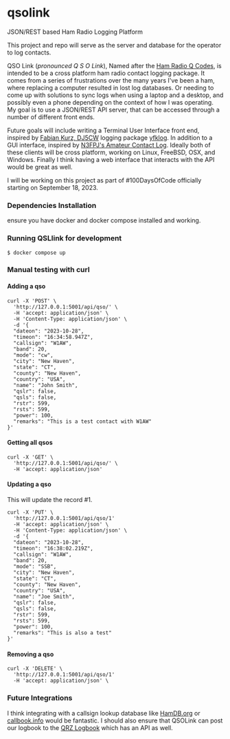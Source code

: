 # qsolink
JSON/REST based Ham Radio Logging Platform

This project and repo will serve as the server and database for the operator to log contacts.

QSO Link (*pronounced Q S O Link*), Named after the [Ham Radio Q Codes](https://hamradioprep.com/ham-radio-q-codes/), is intended to be a cross platform ham radio contact logging package.  It comes from a series of frustrations over the many years I've been a ham, where replacing a computer resulted in lost log databases.  Or needing to come up with solutions to sync logs when using a laptop and a desktop, and possibly even a phone depending on the context of how I was operating.  My goal is to use a JSON/REST API server, that can be accessed through a number of different front ends.

Future goals will include writing a Terminal User Interface front end, inspired by [Fabian Kurz, DJ5CW](https://fkurz.net/ham/) logging package [yfklog](https://fkurz.net/ham/yfklog.html).  In addition to a GUI interface, inspired by [N3FPJ's Amateur Contact Log](https://www.n3fjp.com/aclog.html).  Ideally both of these clients will be cross platform, working on Linux, FreeBSD, OSX, and Windows.  Finally I think having a web interface that interacts with the API would be great as well.

I will be working on this project as part of #100DaysOfCode officially starting on September 18, 2023.

### Dependencies Installation
ensure you have docker and docker compose installed and working.

### Running QSLlink for development
```
$ docker compose up
```
### Manual testing with curl
#### Adding a qso
```
curl -X 'POST' \
  'http://127.0.0.1:5001/api/qso/' \
  -H 'accept: application/json' \
  -H 'Content-Type: application/json' \
  -d '{
  "dateon": "2023-10-28",
  "timeon": "16:34:58.947Z",
  "callsign": "W1AW",
  "band": 20,
  "mode": "cw",
  "city": "New Haven",
  "state": "CT",
  "county": "New Haven",
  "country": "USA",
  "name": "John Smith",
  "qslr": false,
  "qsls": false,
  "rstr": 599,
  "rsts": 599,
  "power": 100,
  "remarks": "This is a test contact with W1AW"
}'
```

#### Getting all qsos
```
curl -X 'GET' \
  'http://127.0.0.1:5001/api/qso/' \
  -H 'accept: application/json'
```

#### Updating a qso
This will update the record #1.
```
curl -X 'PUT' \
  'http://127.0.0.1:5001/api/qso/1'
  -H 'accept: application/json' \
  -H 'Content-Type: application/json' \
  -d '{
  "dateon": "2023-10-28",
  "timeon": "16:38:02.219Z",
  "callsign": "W1AW",
  "band": 20,
  "mode": "SSB",
  "city": "New Haven",
  "state": "CT",
  "county": "New Haven",
  "country": "USA",
  "name": "Joe Smith",
  "qslr": false,
  "qsls": false,
  "rstr": 599,
  "rsts": 599,
  "power": 100,
  "remarks": "This is also a test"
}'
```

#### Removing a qso
```
curl -X 'DELETE' \
  'http://127.0.0.1:5001/api/qso/1'
  -H 'accept: application/json' \
```

### Future Integrations
I think integrating with a callsign lookup database like [HamDB.org](https://hamdb.org/api) or [callbook.info](https://callook.info/api_reference.php) would be fantastic.
I should also ensure that QSOLink can post our logbook to the [QRZ Logbook](https://www.qrz.com/docs/logbook30/api) which has an API as well.


